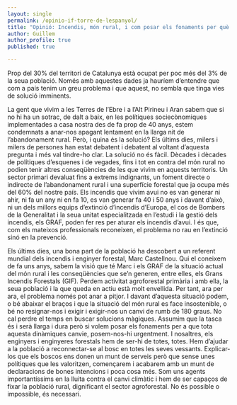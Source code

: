 ```yaml
---
layout: single
permalink: /opinio-if-torre-de-lespanyol/
title: "Opinió: Incendis, món rural, i com posar els fonaments per què tot canvie"
author: Guillem
author_profile: true
published: true

---
```


Prop del 30% del territori de Catalunya està ocupat per poc més del 3% de la seua població. Només amb aquestes dades ja hauríem d’entendre que com a país tenim un greu problema i que aquest, no sembla que tinga vies de solució imminents.

La gent que vivim a les Terres de l’Ebre i a l’Alt Pirineu i Aran sabem que si no hi ha un sotrac, de dalt a baix, en les polítiques sociecònomiques implementades a casa nostra des de fa prop de 40 anys, estem condemnats a anar-nos apagant lentament en la llarga nit de l’abandonament rural. Però, i quina és la solució? Els últims dies, milers i milers de persones han estat debatent i debatent al voltant d’aquesta pregunta i més val tindre-ho clar. La solució no és fàcil. Dècades i dècades de polítiques d’esquenes i de vegades, fins i tot en contra del món rural no podien tenir altres conseqüències de les que vivim en aquests territoris. Un sector primari devaluat fins a extrems indignants, un foment directe o indirecte de l’abandonament rural i una superfície forestal que ja ocupa més del 60% del nostre país. Els incendis que vivim avui no es van generar ni ahir, ni fa un any ni en fa 10, es van generar fa 40 i 50 anys i davant d’això, ni un dels millors equips d’extinció d’incendis d’Europa, el cos de Bombers de la Generalitat i la seua unitat especialitzada en l’estudi i la gestió dels incendis, els GRAF, poden fer res per aturar els incendis d’avui. I és que, com els mateixos professionals reconeixen, el problema no rau en l’extinció sinó en la prevenció. 

Els últims dies, una bona part de la població ha descobert a un referent mundial dels incendis i enginyer forestal, Marc Castellnou. Qui el coneixem de fa uns anys, sabem la visió que té Marc i els GRAF de la situació actual del món rural i les conseqüències que se’n generen, entre elles, els Grans Incendis Forestals (GIF). Perdem activitat agroforestal primària i amb ella, la seua població i la que queda en actiu està molt envellida. Per tant, ara per ara, el problema només pot anar a pitjor. I davant d’aquesta situació podem, o bé abaixar el braços i que la situació del món rural es face insostenible, o bé no resignar-nos i exigir i exigir-nos un canvi de rumb de 180 graus. No cal perdre el temps en buscar solucions màgiques. Assumim que la tasca és i serà llarga i dura però si volem posar els fonaments per a que tota aquesta dinàmiques canvie, posem-nos-hi urgentment. I nosaltres, els enginyers i enginyeres forestals hem de ser-hi de totes, totes. Hem d’ajudar a la població a reconnectar-se al bosc en totes les seves vessants. Explicar-los que els boscos ens donen un munt de serveis però que sense unes polítiques que les valoritzen, començarem i acabarem amb un munt de declaracions de bones intencions i poca cosa més. Som uns agents importantíssims en la lluita contra el canvi climàtic i hem de ser capaços de fixar la població rural, dignificant el sector agroforestal. No és possible o impossible, és necessari.


